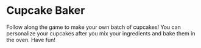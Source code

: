 # Cupcake Baker
Follow along the game to make your own batch of cupcakes! You can personalize your cupcakes after you mix your ingredients and bake them in the oven. Have fun!
